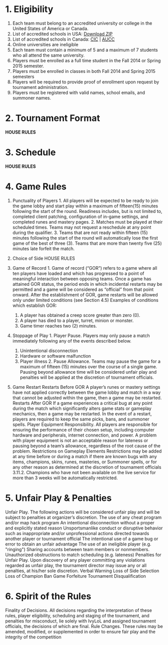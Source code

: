 # 1. Eligibility
1. Each team must belong to an accredited university or college in the United States of America or Canada.
  1. List of accredited schools in USA: [Download ZIP](http://www.google.com/url?q=http%3A%2F%2Fope.ed.gov%2Faccreditation%2FdataFiles%2FAccreditation_2013_12.zip&sa=D&sntz=1&usg=AFQjCNErhh1CW5x1gGV3xqkT6iGky0OEmQ)
  2. List of accredited schools in Canada: [CIC](http://www.collegesinstitutes.ca/our-members/list-of-members/) | [AUCC](http://www.aucc.ca/about-us/member-universities)
2. Online universities are ineligible
3. Each team must contain a minimum of 5 and a maximum of 7 students who all attend the same university.
4. Players must be enrolled as a full time student in the Fall 2014 or Spring 2015 semester.
5. Players must be enrolled in classes in both Fall 2014 and Spring 2015 semesters
6. Players will be required to provide proof of enrollment upon request by tournament administration.
7. Players must be registered with valid names, school emails, and summoner names.

# 2. Tournament Format
**HOUSE RULES**

# 3. Schedule

**HOUSE RULES**

# 4. Game Rules
  1. Punctuality of Players
    1. All players will be expected to be ready to join the game lobby and start play within a maximum of fifteen(15) minutes following the start of the round.  Readiness includes, but is not limited to, completed client patching, configuration of in-game settings, and completed runes and mastery pages.
    2. Matches must be played at their scheduled times.  Teams may not request a reschedule at any point during the qualifier.
    3. Teams that are not ready within fifteen (15) minutes following the start of the round will automatically lose the first game of the best of three (3).  Teams that are more than twenty five (25) minutes late forfeit the match.

  2. Choice of Side
  HOUSE RULES

  3. Game of Record
    1. Game of record (“GOR”) refers to a game where all ten players have loaded and which has progressed to a point of meaningful interaction between opposing teams.  Once a game has attained GOR status, the period ends in which incidental restarts may be permitted and a game will be considered as “official” from that point onward.  After the establishment of GOR, game restarts will be allowed only under limited conditions (see Section 4.5) Examples of conditions which establish GOR:
      1. A player has obtained a creep score greater than zero (0).
      2. A player has died to a player, turret, minion or monster.
      3. Game timer reaches two (2) minutes.
  4. Stoppage of Play
    1. Player Pause. Players may only pause a match immediately following any of the events described below.
      1. Unintentional disconnection
      2. Hardware or software malfunction
      3. Player illness
    2. Pause Allowance. Teams may pause the game for a maximum of fifteen (15) minutes over the course of a single game.  Pausing beyond allowance time will be considered unfair play and penalties will be applied at the discretion of tournament officials.
  5. Game Restart
Restarts Before GOR
A player’s runes or mastery settings have not applied correctly between the game lobby and match in a way that cannot be adjusted within the game, then a game may be restarted.
Restarts After GOR
If a game experiences a critical bug at any point during the match which significantly alters game stats or gameplay mechanics, then a game may be restarted.
In the event of a restart, players are required to keep the same picks, bans, and summoner spells.
Player Equipment Responsibility. All players are responsible for ensuring the performance of their chosen setup, including computer hardware and peripherals, internet connection, and power. A problem with player equipment is not an acceptable reason for lateness or pausing beyond a team’s allowance, regardless of the root cause of the problem.
Restrictions on Gameplay Elements
Restrictions may be added at any time before or during a match if there are known bugs with any items, champions, skins, runes, masteries, or Summoner spells, or for any other reason as determined at the discretion of tournament officials
3.11.2. Champions who have not been available on the live service for more than 3 weeks will be automatically restricted.

# 5. Unfair Play & Penalties
Unfair Play. The following actions will be considered unfair play and will be subject to penalties at organizer’s discretion. 
The use of any cheat program and/or map hack program
An intentional disconnection without a proper and explicitly stated reason
Unsportsmanlike conduct or disruptive behavior such as inappropriate and/or unprofessional actions directed towards another player or tournament official
The intentional use of a game bug or error to obtain an unfair advantage
The use of an ineligible player (e.g. "ringing")
Sharing accounts between team members or nonmembers.
Unauthorized obstructions to match scheduling (e.g. lateness)
Penalties for Unfair Play. Upon discovery of any player committing any violations regarded as unfair play, the tournament director may issue any or all penalties, at his/her sole discretion.
Verbal Warning
Loss of Side Selection
Loss of Champion Ban
Game Forfeiture
Tournament Disqualification
# 6. Spirit of the Rules
Finality of Decisions. All decisions regarding the interpretation of these rules, player eligibility, scheduling and staging of the tournament, and penalties for misconduct, lie solely with IvyLoL and assigned tournament officials, the decisions of which are final.
Rule Changes. These rules may be amended, modified, or supplemented in order to ensure fair play and the integrity of the competition
